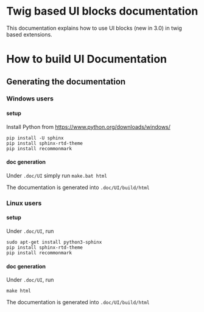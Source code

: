 # Twig based UI blocks documentation

This documentation explains how to use UI blocks (new in 3.0) in twig based extensions.

# How to build UI Documentation

## Generating the documentation

### Windows users

#### setup

Install Python from https://www.python.org/downloads/windows/

```
pip install -U sphinx
pip install sphinx-rtd-theme
pip install recommonmark
```

#### doc generation

Under `.doc/UI` simply run `make.bat html`

The documentation is generated into `.doc/UI/build/html`


### Linux users

#### setup
Under `.doc/UI`, run 
```
sudo apt-get install python3-sphinx
pip install sphinx-rtd-theme
pip install recommonmark
```

#### doc generation

Under `.doc/UI`, run
```
make html
```

The documentation is generated into `.doc/UI/build/html`
